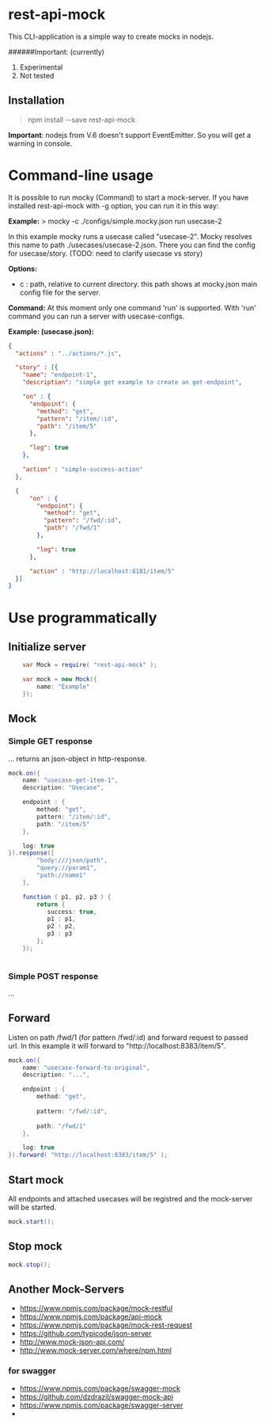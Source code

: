 # rest-api-mock

This CLI-application is a simple way to create mocks in nodejs.

######Important: (currently)
1. Experimental
2. Not tested

## Installation

   > npm install --save rest-api-mock

   **Important**: nodejs from V.6 doesn't support EventEmitter. So you will get a warning in console.

# Command-line usage

It is possible to run mocky (Command) to start a mock-server.
If you have installed rest-api-mock with -g option, you can run
it in this way:

**Example:**
     > mocky -c ./configs/simple.mocky.json run usecase-2

In this example mocky runs a usecase called "usecase-2". Mocky resolves this name to path ./usecases/usecase-2.json.
There you can find the config for usecase/story. (TODO: need to clarify usecase vs story)

**Options:**

- c : path, relative to current directory. this path shows at mocky.json main config file for the server.

**Command:**
At this moment only one command 'run' is supported.
With 'run' command you can run a server with usecase-configs.

**Example: (usecase.json):**
````json
{
  "actions" : "../actions/*.js",

  "story" : [{
    "name": "endpoint-1",
    "description": "simple get example to create an get-endpoint",

    "on" : {
      "endpoint": {
        "method": "get",
        "pattern": "/item/:id",
        "path": "/item/5"
      },

      "log": true
    },

    "action" : "simple-success-action"
  },

  {
      "on" : {
        "endpoint": {
          "method": "get",
          "pattern": "/fwd/:id",
          "path": "/fwd/1"
        },

        "log": true
      },

      "action" : "http://localhost:8181/item/5"
  }]
}
````


# Use programmatically

## Initialize server
````java
    var Mock = require( "rest-api-mock" );

    var mock = new Mock({
        name: "Example"
    });
````

## Mock

### Simple GET response

... returns an json-object in http-response.

````java
mock.on({
    name: "usecase-get-item-1",
    description: "Usecase",

    endpoint : {
        method: "get",
        pattern: "/item/:id",
        path: "/item/5"
    },

    log: true
}).response([
        "body:///json/path",
        "query://param1",
        "path://name1"
    ],

    function ( p1, p2, p3 ) {
        return { 
           success: true,
           p1 : p1,
           p2 : p2,
           p3 : p3
        };
    });
    
````

### Simple POST response
...

## Forward 
Listen on path /fwd/1 (for pattern /fwd/:id) and forward request to passed url. In this example
it will forward to "http://localhost:8383/item/5".

````java
mock.on({
    name: "usecase-forward-to-original",
    description: "...",

    endpoint : {
        method: "get",
        
        pattern: "/fwd/:id", 
        
        path: "/fwd/1"
    },

    log: true
}).forward( "http://localhost:8383/item/5" );

````



## Start mock
All endpoints and attached usecases will be registred and the mock-server will be started.

````java
mock.start();
````

## Stop mock
````java
mock.stop();
````
## Another Mock-Servers 

* https://www.npmjs.com/package/mock-restful
* https://www.npmjs.com/package/api-mock
* https://www.npmjs.com/package/mock-rest-request
* https://github.com/typicode/json-server
* http://www.mock-json-api.com/
* http://www.mock-server.com/where/npm.html


### for swagger 
* https://www.npmjs.com/package/swagger-mock
* https://github.com/dzdrazil/swagger-mock-api
* https://www.npmjs.com/package/swagger-server
* 


